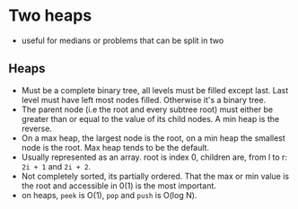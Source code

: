 # Two heaps
- useful for medians or problems that can be split in two

## Heaps
- Must be a complete binary tree, all levels must be filled except last. Last level must have left most nodes filled. Otherwise it's a binary tree.
- The parent node (i.e the root and every subtree root) must either be greater than or equal to the value of its child nodes. A min heap is the reverse.
- On a max heap, the largest node is the root, on a min heap the smallest node is the root. Max heap tends to be the default.
- Usually represented as an array. root is index 0, children are, from l to r: `2i + 1` and `2i + 2`.
- Not completely sorted, its partially ordered. That the max or min value is the root and accessible in 0(1) is the most important.
- on heaps, `peek` is O(1), `pop` and `push` is O(log N).
